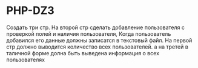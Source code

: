 # PHP-DZ3
Создать три стр. На второй стр сделать добавление пользователя с проверкой полей и наличия пользователя, Когда пользователь добавился его данные должны записатся в текстовый файл. На первой стр должно выводится количество всех пользователей. а на третей в таличной форме долна быть выведена информация о всех пользователях
